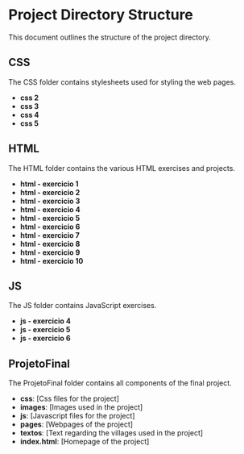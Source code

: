 # Project Directory Structure

This document outlines the structure of the project directory.

## CSS

The CSS folder contains stylesheets used for styling the web pages.

- **css 2**
- **css 3**
- **css 4**
- **css 5**

## HTML

The HTML folder contains the various HTML exercises and projects.

- **html - exercicio 1**
- **html - exercicio 2**
- **html - exercicio 3**
- **html - exercicio 4**
- **html - exercicio 5**
- **html - exercicio 6**
- **html - exercicio 7**
- **html - exercicio 8**
- **html - exercicio 9**
- **html - exercicio 10**

## JS

The JS folder contains JavaScript exercises.

- **js - exercicio 4**
- **js - exercicio 5**
- **js - exercicio 6**

## ProjetoFinal

The ProjetoFinal folder contains all components of the final project.

- **css**: [Css files for the project]
- **images**: [Images used in the project]
- **js**: [Javascript files for the project]
- **pages**: [Webpages of the project]
- **textos**: [Text regarding the villages used in the project]
- **index.html**: [Homepage of the project]